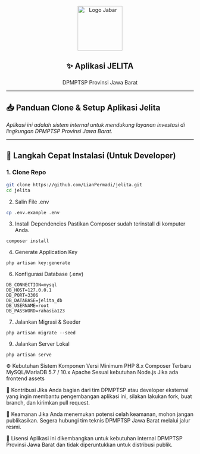 <p align="center">
  <img src="https://upload.wikimedia.org/wikipedia/commons/5/5c/Lambang_Provinsi_Jawa_Barat.svg" width="120" alt="Logo Jabar">
</p>

<h2 align="center">✨ Aplikasi JELITA</h2>
<h3 align="center"></h3>
<p align="center">DPMPTSP Provinsi Jawa Barat</p>

---

## 📥 Panduan Clone & Setup Aplikasi Jelita

_Aplikasi ini adalah sistem internal untuk mendukung layanan investasi di lingkungan DPMPTSP Provinsi Jawa Barat._

---

## 🚀 Langkah Cepat Instalasi (Untuk Developer)

### 1. Clone Repo
```bash
git clone https://github.com/LianPermadi/jelita.git
cd jelita
```
2. Salin File .env
```bash
cp .env.example .env
```
3. Install Dependencies
Pastikan Composer sudah terinstall di komputer Anda.
```
composer install
```
4. Generate Application Key
```
php artisan key:generate
```
6. Konfigurasi Database (.env)
```
DB_CONNECTION=mysql
DB_HOST=127.0.0.1
DB_PORT=3306
DB_DATABASE=jelita_db
DB_USERNAME=root
DB_PASSWORD=rahasia123
```
7. Jalankan Migrasi & Seeder
```
php artisan migrate --seed
```
9. Jalankan Server Lokal
```
php artisan serve
```
⚙️ Kebutuhan Sistem
Komponen	Versi Minimum
PHP	8.x
Composer	Terbaru
MySQL/MariaDB	5.7 / 10.x
Apache	Sesuai kebutuhan
Node.js	Jika ada frontend assets

🤝 Kontribusi
Jika Anda bagian dari tim DPMPTSP atau developer eksternal yang ingin membantu pengembangan aplikasi ini, silakan lakukan fork, buat branch, dan kirimkan pull request.

🔐 Keamanan
Jika Anda menemukan potensi celah keamanan, mohon jangan publikasikan. Segera hubungi tim teknis DPMPTSP Jawa Barat melalui jalur resmi.

📄 Lisensi
Aplikasi ini dikembangkan untuk kebutuhan internal DPMPTSP Provinsi Jawa Barat dan tidak diperuntukkan untuk distribusi publik.
